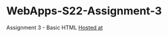 # WebApps-S22-Assignment-3
Assignment 3 - Basic HTML
[Hosted at](https://44-563-web-apps-s22.github.io/webapps-s22-assignment-3-SaiSriyaGottipati/)